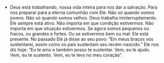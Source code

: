 - Deus está trabalhando,
nossa vida inteira para nos dar a salvação.
Para nos preparar para a eterna comunhão com Ele.
Não só quando somos jovens.
Não só quando somos velhos.
Deus trabalha ininterruptamente.
Ele sempre está ativo.
Não importa em que condição estivermos.
Não importa em que situação estivermos.
Se agora somos pequenos ou fracos, ou grandes e fortes.
Ou se estivermos bem ou mal: Ele está presente.
No passado Ele já disse ao seu povo: 
“Em meus braços vos sustentarei, assim como os pais sustentam seu recém-nascido.”
Ele nos diz hoje:
“Eu te amo e também posso te sustentar.
Vem, eu te ajudo.
Vem, eu te sustento.
Vem, eu te levo no meu coração”.
